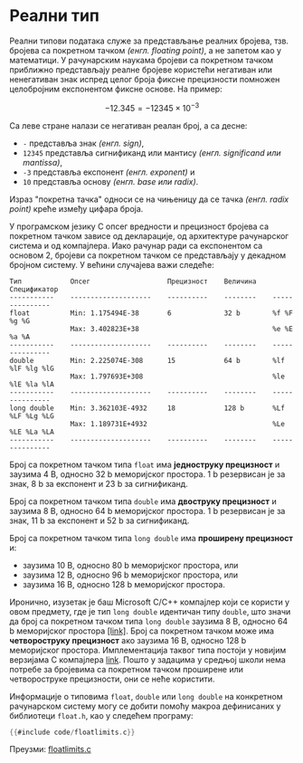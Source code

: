 # Реални тип

Реални типови података служе за представљање реалних бројева, тзв. бројева са
покретном тачком *(енгл. floating point)*, а не запетом као у математици.
У рачунарским наукама бројеви са покретном тачком приближно представљају реалне
бројеве користећи негативан или ненегативан знак испред целог броја фиксне
прецизности помножен целобројним експонентом фиксне основе. На пример:

$$-12.345 = -12345 \times 10^{-3}$$

Са леве стране налази се негативан реалан број, а са десне:

- `-` представља знак *(енгл. sign)*,
- `12345` представља сигнификанд или мантису *(енгл. significand или mantissa)*,
- `-3` представља експонент *(енгл. exponent)* и
- `10` представља основу *(енгл. base или radix)*.

Израз "покретна тачка" односи се на чињеницу да се тачка *(енгл. radix point)*
креће између цифара броја.

У програмском језику C опсег вредности и прецизност бројева са покретном тачком
зависе од декларације, од архитектуре рачунарског система и од компајлера. Иако
рачунар ради са експонентом са основом 2, бројеви са покретном тачком се
представљају у декадном бројном систему. У већини случајева важи следеће:

```text
Tип            Опсег                   Прецизност    Величина    Спецификатор
-----------    --------------------    ----------    --------    ---------------
float          Min: 1.175494E-38       6             32 b        %f %F %g %G
               Max: 3.402823E+38                                 %e %E %a %A
-----------    --------------------    ----------    --------    ---------------
double         Min: 2.225074E-308      15            64 b        %lf %lF %lg %lG
               Max: 1.797693E+308                                %le %lE %la %lA
-----------    --------------------    ----------    --------    ---------------
long double    Min: 3.362103E-4932     18            128 b       %Lf %LF %Lg %LG
               Max: 1.189731E+4932                               %Le %LE %La %LA
-----------    --------------------    ----------    --------    ---------------
```

Број са покретном тачком типа `float` има **једноструку прецизност** и заузима
4 B, односно 32 b меморијског простора. 1 b резервисан је за знак, 8 b за
експонент и 23 b за сигнификанд.

Број са покретном тачком типа `double` има **двоструку прецизност** и заузима
8 B, односно 64 b меморијског простора. 1 b резервисан је за знак, 11 b за
експонент и 52 b за сигнификанд.

Број са покретном тачком типа `long double` има **проширену прецизност** и:

- заузима 10 B, односно 80 b меморијског простора, или
- заузима 12 B, односно 96 b меморијског простора, или
- заузима 16 B, односно 128 b меморијског простора.

Иронично, изузетак је баш Microsoft C/C++ компајлер који се користи у овом
предмету, где је тип `long double` идентичан типу `double`, што значи да број
са покретном тачком типа `long double` заузима 8 B, односно 64 b меморијског
простора [[link]](https://learn.microsoft.com/en-us/cpp/c-language/type-long-double).
Број са покретном тачком може има **четвороструку прецизност** ако заузима
16 B, односно 128 b меморијског простора. Имплементација таквог типа постоји у
новијим верзијама C компајлера [link](https://gcc.gnu.org/onlinedocs/libquadmath.pdf).
Пошто у задацима у средњој школи нема потребе за бројевима са покретном тачком
проширене или четвороструке прецизности, они се неће користити.

Информације о типовима `float`, `double` или `long double` на конкретном
рачунарском систему могу се добити помоћу макроа дефинисаних у библиотеци
`float.h`, као у следећем програму:

```c
{{#include code/floatlimits.c}}
```

Преузми: [floatlimits.c](code/floatlimits.c)
